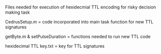 Files needed for execution of hexidecmial TTL encoding for risky decision making task

CedrusSetup.m = code incorporated into main task function for new TTL signatures

getByte.m & setPulseDuration = functions needed to run new TTL code

hexidecimal TTL key.txt = key for TTL signatures
